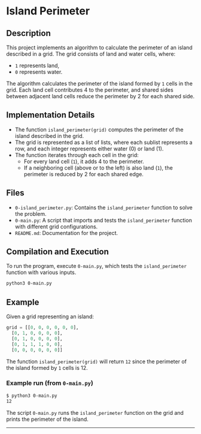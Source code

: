 # Island Perimeter

## Description

This project implements an algorithm to calculate the perimeter of an island
described in a grid. The grid consists of land and water cells, where:

- `1` represents land,
- `0` represents water.

The algorithm calculates the perimeter of the island formed by `1` cells in the grid. Each land cell contributes 4 to the perimeter, and shared sides between adjacent land cells reduce the perimeter by 2 for each shared side.

## Implementation Details

- The function `island_perimeter(grid)` computes the perimeter of the island described in the grid.
- The grid is represented as a list of lists, where each sublist represents a row, and each integer represents either water (0) or land (1).
- The function iterates through each cell in the grid:
  - For every land cell (`1`), it adds 4 to the perimeter.
  - If a neighboring cell (above or to the left) is also land (`1`), the perimeter is reduced by 2 for each shared edge.
  
## Files

- `0-island_perimeter.py`: Contains the `island_perimeter` function to solve the problem.
- `0-main.py`: A script that imports and tests the `island_perimeter` function with different grid configurations.
- `README.md`: Documentation for the project.

## Compilation and Execution

To run the program, execute `0-main.py`, which tests the `island_perimeter` function with various inputs.

```bash
python3 0-main.py
````

## Example

Given a grid representing an island:

```python
grid = [[0, 0, 0, 0, 0, 0],
  [0, 1, 0, 0, 0, 0],
  [0, 1, 0, 0, 0, 0],
  [0, 1, 1, 1, 0, 0],
  [0, 0, 0, 0, 0, 0]]
```

The function `island_perimeter(grid)` will return `12` since the perimeter of the island formed by `1` cells is 12.

### Example run (from `0-main.py`)

```bash
$ python3 0-main.py
12
```

The script `0-main.py` runs the `island_perimeter` function on the grid and prints the perimeter of the island.

---
